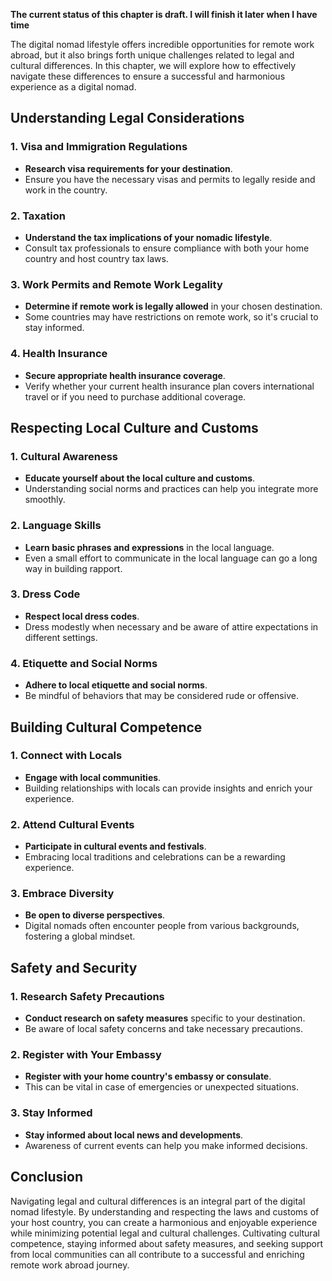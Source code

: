 **The current status of this chapter is draft. I will finish it later when I have time**

The digital nomad lifestyle offers incredible opportunities for remote work abroad, but it also brings forth unique challenges related to legal and cultural differences. In this chapter, we will explore how to effectively navigate these differences to ensure a successful and harmonious experience as a digital nomad.

**Understanding Legal Considerations**
--------------------------------------

### **1. Visa and Immigration Regulations**

* **Research visa requirements for your destination**.
* Ensure you have the necessary visas and permits to legally reside and work in the country.

### **2. Taxation**

* **Understand the tax implications of your nomadic lifestyle**.
* Consult tax professionals to ensure compliance with both your home country and host country tax laws.

### **3. Work Permits and Remote Work Legality**

* **Determine if remote work is legally allowed** in your chosen destination.
* Some countries may have restrictions on remote work, so it's crucial to stay informed.

### **4. Health Insurance**

* **Secure appropriate health insurance coverage**.
* Verify whether your current health insurance plan covers international travel or if you need to purchase additional coverage.

**Respecting Local Culture and Customs**
----------------------------------------

### **1. Cultural Awareness**

* **Educate yourself about the local culture and customs**.
* Understanding social norms and practices can help you integrate more smoothly.

### **2. Language Skills**

* **Learn basic phrases and expressions** in the local language.
* Even a small effort to communicate in the local language can go a long way in building rapport.

### **3. Dress Code**

* **Respect local dress codes**.
* Dress modestly when necessary and be aware of attire expectations in different settings.

### **4. Etiquette and Social Norms**

* **Adhere to local etiquette and social norms**.
* Be mindful of behaviors that may be considered rude or offensive.

**Building Cultural Competence**
--------------------------------

### **1. Connect with Locals**

* **Engage with local communities**.
* Building relationships with locals can provide insights and enrich your experience.

### **2. Attend Cultural Events**

* **Participate in cultural events and festivals**.
* Embracing local traditions and celebrations can be a rewarding experience.

### **3. Embrace Diversity**

* **Be open to diverse perspectives**.
* Digital nomads often encounter people from various backgrounds, fostering a global mindset.

**Safety and Security**
-----------------------

### **1. Research Safety Precautions**

* **Conduct research on safety measures** specific to your destination.
* Be aware of local safety concerns and take necessary precautions.

### **2. Register with Your Embassy**

* **Register with your home country's embassy or consulate**.
* This can be vital in case of emergencies or unexpected situations.

### **3. Stay Informed**

* **Stay informed about local news and developments**.
* Awareness of current events can help you make informed decisions.

**Conclusion**
--------------

Navigating legal and cultural differences is an integral part of the digital nomad lifestyle. By understanding and respecting the laws and customs of your host country, you can create a harmonious and enjoyable experience while minimizing potential legal and cultural challenges. Cultivating cultural competence, staying informed about safety measures, and seeking support from local communities can all contribute to a successful and enriching remote work abroad journey.
